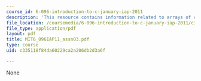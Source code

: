 ```yaml
---
course_id: 6-096-introduction-to-c-january-iap-2011
description: 'This resource contains information related to arrays of class objects. '
file_location: /coursemedia/6-096-introduction-to-c-january-iap-2011/c335118f84da60229ca2a206db2d3a6f_MIT6_096IAP11_assn03.pdf
file_type: application/pdf
layout: pdf
title: MIT6_096IAP11_assn03.pdf
type: course
uid: c335118f84da60229ca2a206db2d3a6f

---
```

None